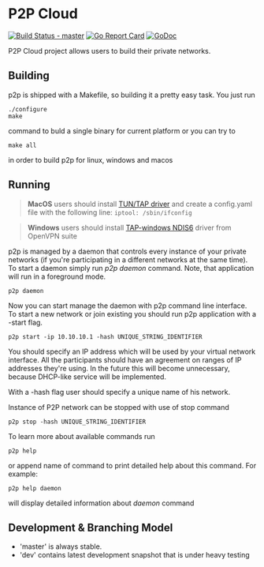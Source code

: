 P2P Cloud
===================

[![Build Status - master](https://api.travis-ci.org/subutai-io/p2p.png?branch=master)](https://travis-ci.org/subutai-io/p2p) 
[![Go Report Card](https://goreportcard.com/badge/github.com/subutai-io/p2p)](https://goreportcard.com/report/github.com/subutai-io/p2p)
[![GoDoc](https://godoc.org/github.com/subutai-io/p2p?status.svg)](https://godoc.org/github.com/subutai-io/p2p)

P2P Cloud project allows users to build their private networks. 

Building
-------------------

p2p is shipped with a Makefile, so building it a pretty easy task. You just run
```
./configure
make
``` 
command to buld a single binary for current platform or you can try to
```
make all
```
in order to build p2p for linux, windows and macos

Running
-------------------

> **MacOS** users should install [TUN/TAP driver](http://tuntaposx.sourceforge.net) and create a config.yaml file with the following line: ``` iptool: /sbin/ifconfig ```

> **Windows** users should install [TAP-windows NDIS6](https://openvpn.net/index.php/open-source/downloads.html) driver from OpenVPN suite

p2p is managed by a daemon that controls every instance of your private networks (if you're participating in a different networks at the same time). To start a daemon simply run *p2p daemon* command. Note, that application will run in a foreground mode. 

```
p2p daemon
```

Now you can start manage the daemon with p2p command line interface. To start a new network or join existing you should run p2p application with a -start flag.

```
p2p start -ip 10.10.10.1 -hash UNIQUE_STRING_IDENTIFIER
```

You should specify an IP address which will be used by your virtual network interface. All the participants should have an agreement on ranges of IP addresses they're using. In the future this will become unnecessary, because DHCP-like service will be implemented.

With a -hash flag user should specify a unique name of his network. 

Instance of P2P network can be stopped with use of stop command

```
p2p stop -hash UNIQUE_STRING_IDENTIFIER
```

To learn more about available commands run

```
p2p help
```

or append name of command to print detailed help about this command. For example:

```
p2p help daemon
```

will display detailed information about *daemon* command

Development & Branching Model
-------------------

* 'master' is always stable. 
* 'dev' contains latest development snapshot that is under heavy testing
